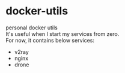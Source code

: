 # docker-utils
personal docker utils  
It's useful when I start my services from zero.  
For now, it contains below services:
- v2ray
- nginx
- drone
